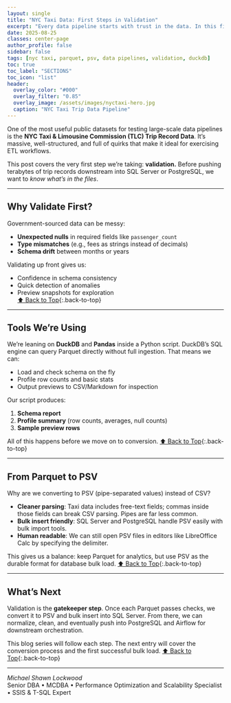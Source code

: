 ```yaml
---
layout: single
title: "NYC Taxi Data: First Steps in Validation"
excerpt: "Every data pipeline starts with trust in the data. In this first step with the NYC Taxi dataset, We step through schema checks, column profiling, and early validation techniques that catch errors before they ripple downstream. A foundation in clean data means smoother imports, accurate analytics, and fewer surprises later."
date: 2025-08-25
classes: center-page
author_profile: false
sidebar: false
tags: [nyc taxi, parquet, psv, data pipelines, validation, duckdb]
toc: true
toc_label: "SECTIONS"
toc_icon: "list"
header:
  overlay_color: "#000"
  overlay_filter: "0.85"
  overlay_image: /assets/images/nyctaxi-hero.jpg
  caption: "NYC Taxi Trip Data Pipeline"
---
```


<a id="toc" class="visually-hidden"></a>

One of the most useful public datasets for testing large-scale data pipelines is the **NYC Taxi & Limousine Commission (TLC) Trip Record Data**. It’s massive, well-structured, and full of quirks that make it ideal for exercising ETL workflows.

This post covers the very first step we’re taking: **validation.** Before pushing terabytes of trip records downstream into SQL Server or PostgreSQL, we want to *know what’s in the files*.

---

## Why Validate First?
Government-sourced data can be messy:
- **Unexpected nulls** in required fields like `passenger_count`
- **Type mismatches** (e.g., fees as strings instead of decimals)
- **Schema drift** between months or years

Validating up front gives us:
- Confidence in schema consistency  
- Quick detection of anomalies  
- Preview snapshots for exploration  
[⬆ Back to Top](#toc){:.back-to-top}

---

## Tools We’re Using
We’re leaning on **DuckDB** and **Pandas** inside a Python script. DuckDB’s SQL engine can query Parquet directly without full ingestion. That means we can:
- Load and check schema on the fly  
- Profile row counts and basic stats  
- Output previews to CSV/Markdown for inspection  

Our script produces: 
1. **Schema report**  
2. **Profile summary** (row counts, averages, null counts)  
3. **Sample preview rows**  

All of this happens before we move on to conversion. [⬆ Back to Top](#toc){:.back-to-top}

---

## From Parquet to PSV 
Why are we converting to PSV (pipe-separated values) instead of CSV?

- **Cleaner parsing**: Taxi data includes free-text fields; commas inside those fields can break CSV parsing. Pipes are far less common.  
- **Bulk insert friendly**: SQL Server and PostgreSQL handle PSV easily with bulk import tools.  
- **Human readable**: We can still open PSV files in editors like LibreOffice Calc by specifying the delimiter.  

This gives us a balance: keep Parquet for analytics, but use PSV as the durable format for database bulk load. [⬆ Back to Top](#toc){:.back-to-top}

---

## What’s Next 
Validation is the **gatekeeper step**. Once each Parquet passes checks, we convert it to PSV and bulk insert into SQL Server. From there, we can normalize, clean, and eventually push into PostgreSQL and Airflow for downstream orchestration.

This blog series will follow each step. The next entry will cover the conversion process and the first successful bulk load. [⬆ Back to Top](#toc){:.back-to-top}


---

*Michael Shawn Lockwood*  
Senior DBA • MCDBA • Performance Optimization and Scalability Specialist • SSIS & T-SQL Expert
